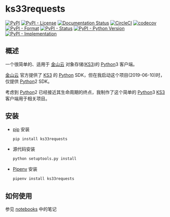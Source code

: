 # ks33requests

[![PyPI](https://img.shields.io/pypi/v/ks33requests.svg)](https://pypi.org/project/ks33requests/)
[![PyPI - License](https://img.shields.io/pypi/l/ks33requests.svg)](https://pypi.org/project/ks33requests/)
[![Documentation Status](https://readthedocs.org/projects/ks33requests/badge/?version=stable)](https://ks33requests.readthedocs.io/zh_CN/stable/?badge=stable)
[![CircleCI](https://circleci.com/gh/tanbro/ks33requests.svg?style=svg)](https://circleci.com/gh/tanbro/ks33requests)
[![codecov](https://codecov.io/gh/tanbro/ks33requests/branch/master/graph/badge.svg)](https://codecov.io/gh/tanbro/ks33requests)
[![PyPI - Format](https://img.shields.io/pypi/format/ks33requests.svg)](https://pypi.org/project/ks33requests/)
[![PyPI - Status](https://img.shields.io/pypi/status/ks33requests.svg)](https://pypi.org/project/ks33requests/)
[![PyPI - Python Version](https://img.shields.io/pypi/pyversions/ks33requests.svg)](https://pypi.org/project/ks33requests/)
[![PyPI - Implementation](https://img.shields.io/pypi/implementation/ks33requests.svg)](https://pypi.org/project/ks33requests/)

## 概述

一个很简单的、适用于 [金山云][] 对象存储([KS3][])的 [Python][]3 客户端。

[金山云][] 官方提供了 [KS3][] 的 [Python][] SDK，但在我启动这个项目(2019-06-10)时，仅提供 [Python][]2 SDK。

考虑到 [Python][]2 已经接近其生命周期的终点，我制作了这个简单的 [Python]3 [KS3][] 客户端用于相关项目。

## 安装

- [pip][] 安装

  ```bash
  pip install ks33requests
  ```

- 源代码安装

  ```bash
  python setuptools.py install
  ```

- [Pipenv][] 安装

  ```bash
  pipenv install ks33requests
  ```

## 如何使用

参见 [notebooks](notebooks) 中的笔记

[Python]: https://python.org/
[virtual environment]: https://packaging.python.org/glossary/#term-virtual-environment "An isolated Python environment that allows packages to be installed for use by a particular application, rather than being installed system wide."
[pip]: https://packaging.python.org/key_projects/#pip "A tool for installing Python packages."
[Pipenv]: https://packaging.python.org/key_projects/#pipenv "Pipenv is a project that aims to bring the best of all packaging worlds to the Python world."
[venv]: https://packaging.python.org/key_projects/#venv "A package in the Python Standard Library (starting with Python 3.3) for creating Virtual Environments."
[conda]: https://packaging.python.org/key_projects/#conda "conda is the package management tool for Anaconda Python installations."
[S3]: https://aws.amazon.com/s3/
[金山云]: https://www.ksyun.com/
[KS3]: https://www.ksyun.com/post/product/KS3 "金山对象存储（Kingsoft Standard Storage Service，简称KS3）"
[generateDS]: https://pypi.org/project/generateDS/
